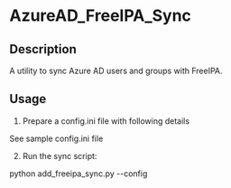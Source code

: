 # AzureAD_FreeIPA_Sync

## Description
A utility to sync Azure AD users and groups with FreeIPA.

## Usage
1. Prepare a config.ini file with following details

See sample config.ini file 

2. Run the sync script:

python add_freeipa_sync.py --config <path to your config.ini file>
